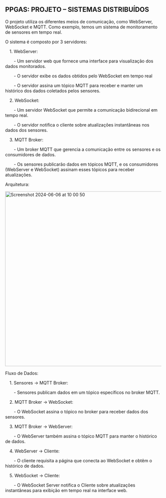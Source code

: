 <h2>PPGAS: PROJETO – SISTEMAS DISTRIBUÍDOS</h2>
O projeto utiliza os diferentes meios de comunicação, como WebServer, WebSocket e MQTT. Como exemplo, temos um sistema de monitoramento de sensores em tempo real.
<p>
  
O sistema é composto por 3 servidores:<p>
  &emsp;1.	WebServer:<p>
    &emsp;&emsp;-	Um servidor web que fornece uma interface para visualização dos dados monitorados.<p>
    &emsp;&emsp;-	O servidor exibe os dados obtidos pelo WebSocket em tempo real <p>
    &emsp;&emsp;-	O servidor assina um tópico MQTT para receber e manter um histórico dos dados coletados pelos sensores.<p>
  &emsp;2.	WebSocket:<p>
    &emsp;&emsp;-	Um servidor WebSocket que permite a comunicação bidirecional em tempo real.<p>
    &emsp;&emsp;-	O servidor notifica o cliente sobre atualizações instantâneas nos dados dos sensores.<p>
  &emsp;3.	MQTT Broker:<p>
    &emsp;&emsp;-	Um broker MQTT que gerencia a comunicação entre os sensores e os consumidores de dados.<p>
    &emsp;&emsp;-	Os sensores publicarão dados em tópicos MQTT, e os consumidores (WebServer e WebSocket) assinam esses tópicos para receber atualizações.<p>
 
Arquitetura:<p>


<img width="564" alt="Screenshot 2024-06-06 at 10 00 50" src="https://github.com/fabianobhering/ppgas-rsd/assets/5489086/02482804-dc99-4711-a157-adae2cc6e574">

<p><p>
Fluxo de Dados:<p>
  &emsp;1.	Sensores → MQTT Broker:<p>
    &emsp;&emsp;-	Sensores publicam dados em um tópico específicos no broker MQTT.<p>
  &emsp;2.	MQTT Broker → WebSocket:<p>
    &emsp;&emsp;-	O WebSocket assina o tópico no broker para receber dados dos sensores.<p>
  &emsp;3.	MQTT Broker → WebServer:<p>
    &emsp;&emsp;-	O WebServer também assina o tópico MQTT para manter o histórico de dados.<p>
  &emsp;4.	WebServer → Cliente:<p>
    &emsp;&emsp;-	O cliente requisita a página que conecta ao WebSocket e obtêm o histórico de dados.<p>
  &emsp;5.	WebSocket → Cliente:<p>
    &emsp;&emsp;-	O WebSocket Server notifica o Cliente sobre atualizações instantâneas para exibição em tempo real na interface web.<p>
